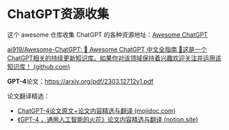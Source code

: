 # ChatGPT资源收集

这个 awesome 仓库收集 ChatGPT 的各种资源地址：[Awesome ChatGPT](https://github.com/sindresorhus/awesome-chatgpt)

[ai919/Awesome-ChatGPT: 🤖 Awesome ChatGPT 中文全指南 🤖这是一个ChatGPT相关的持续更新知识库。如果你对该领域保持着兴趣欢迎关注并运用该知识库！ (github.com)](https://github.com/ai919/Awesome-ChatGPT)

**GPT-4**论文：<https://arxiv.org/pdf/2303.12712v1.pdf>

论文翻译精选：

- [ChatGPT-4论文原文+论文内容精选与翻译 (mojidoc.com)](https://www.mojidoc.com/06z7y-b36d4hhx6nastn3cdw27no6kiq-00b)
- [《GPT-4 ，通用人工智能的火花》论文内容精选与翻译 (notion.site)](https://orangeblog.notion.site/GPT-4-8fc50010291d47efb92cbbd668c8c893)
